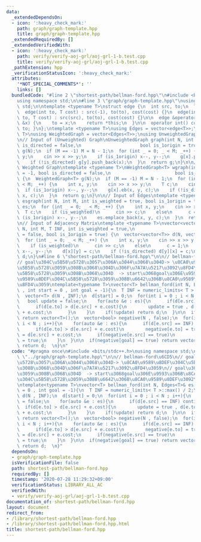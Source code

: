 ```yaml
---
data:
  _extendedDependsOn:
  - icon: ':heavy_check_mark:'
    path: graph/graph-template.hpp
    title: graph/graph-template.hpp
  _extendedRequiredBy: []
  _extendedVerifiedWith:
  - icon: ':heavy_check_mark:'
    path: verify/verify-aoj-grl/aoj-grl-1-b.test.cpp
    title: verify/verify-aoj-grl/aoj-grl-1-b.test.cpp
  _pathExtension: hpp
  _verificationStatusIcon: ':heavy_check_mark:'
  attributes:
    '*NOT_SPECIAL_COMMENTS*': ''
    links: []
  bundledCode: "#line 2 \"shortest-path/bellman-ford.hpp\"\n#include <bits/stdc++.h>\n\
    using namespace std;\n\n#line 3 \"graph/graph-template.hpp\"\nusing namespace\
    \ std;\n\ntemplate <typename T>\nstruct edge {\n  int src, to;\n  T cost;\n\n\
    \  edge(int to, T cost) : src(-1), to(to), cost(cost) {}\n  edge(int src, int\
    \ to, T cost) : src(src), to(to), cost(cost) {}\n\n  edge &operator=(const int\
    \ &x) {\n    to = x;\n    return *this;\n  }\n\n  operator int() const { return\
    \ to; }\n};\ntemplate <typename T>\nusing Edges = vector<edge<T>>;\ntemplate <typename\
    \ T>\nusing WeightedGraph = vector<Edges<T>>;\nusing UnweightedGraph = vector<vector<int>>;\n\
    \n// Input of (Unweighted) Graph\nUnweightedGraph graph(int N, int M = -1, bool\
    \ is_directed = false,\n                      bool is_1origin = true) {\n  UnweightedGraph\
    \ g(N);\n  if (M == -1) M = N - 1;\n  for (int _ = 0; _ < M; _++) {\n    int x,\
    \ y;\n    cin >> x >> y;\n    if (is_1origin) x--, y--;\n    g[x].push_back(y);\n\
    \    if (!is_directed) g[y].push_back(x);\n  }\n  return g;\n}\n\n// Input of\
    \ Weighted Graph\ntemplate <typename T>\nWeightedGraph<T> wgraph(int N, int M\
    \ = -1, bool is_directed = false,\n                        bool is_1origin = true)\
    \ {\n  WeightedGraph<T> g(N);\n  if (M == -1) M = N - 1;\n  for (int _ = 0; _\
    \ < M; _++) {\n    int x, y;\n    cin >> x >> y;\n    T c;\n    cin >> c;\n  \
    \  if (is_1origin) x--, y--;\n    g[x].eb(x, y, c);\n    if (!is_directed) g[y].eb(y,\
    \ x, c);\n  }\n  return g;\n}\n\n// Input of Edges\ntemplate <typename T>\nEdges<T>\
    \ esgraph(int N, int M, int is_weighted = true, bool is_1origin = true) {\n  Edges<T>\
    \ es;\n  for (int _ = 0; _ < M; _++) {\n    int x, y;\n    cin >> x >> y;\n  \
    \  T c;\n    if (is_weighted)\n      cin >> c;\n    else\n      c = 1;\n    if\
    \ (is_1origin) x--, y--;\n    es.emplace_back(x, y, c);\n  }\n  return es;\n}\n\
    \n// Input of Adjacency Matrix\ntemplate <typename T>\nvector<vector<T>> adjgraph(int\
    \ N, int M, T INF, int is_weighted = true,\n                           bool is_directed\
    \ = false, bool is_1origin = true) {\n  vector<vector<T>> d(N, vector<T>(N, INF));\n\
    \  for (int _ = 0; _ < M; _++) {\n    int x, y;\n    cin >> x >> y;\n    T c;\n\
    \    if (is_weighted)\n      cin >> c;\n    else\n      c = 1;\n    if (is_1origin)\
    \ x--, y--;\n    d[x][y] = c;\n    if (!is_directed) d[y][x] = c;\n  }\n  return\
    \ d;\n}\n#line 6 \"shortest-path/bellman-ford.hpp\"\n\n// bellman-ford\u6CD5\n\
    // goal\u304C\u5B58\u5728\u3057\u306A\u3044\u3068\u304D-> \u8CA0\u9589\u8DEF\u304C\
    \u5B58\u5728\u3059\u308B\u3068\u304D\u306F\u7A7A\u5217\u3092\u8FD4\u3059\n// goal\u304C\
    \u5B58\u5728\u3059\u308B\u3068\u304D  -> start\u3068goal\u306E\u9593\u306B\u8CA0\
    \u9589\u8DEF\u304C\u5B58\u5728\u3059\u308B\u6642\u306B\u8CA0\u9589\u8DEF\u3092\
    \u8FD4\u3059\ntemplate<typename T>\nvector<T> bellman_ford(int N, Edges<T>& es\
    \ , int start = 0 , int goal = -1){\n  T INF = numeric_limits< T >::max() / 2;\n\
    \  vector<T> d(N , INF);\n  d[start] = 0;\n  for(int i = 0 ; i < N ; i++){\n \
    \   bool update = false;\n    for(auto &e : es){\n      if(d[e.src] == INF) continue;\n\
    \      if(d[e.to] > d[e.src] + e.cost){\n        update = true , d[e.to] = d[e.src]\
    \ + e.cost;\n      }\n    }\n    if(!update) return d;\n  }\n\n  if(goal == -1)\
    \ return vector<T>();\n  vector<bool> negative(N , false);\n  for(int i = 0 ;\
    \ i < N ; i++){\n    for(auto &e : es){\n      if(d[e.src] == INF) continue;\n\
    \      if(d[e.to] > d[e.src] + e.cost)\n        negative[e.to] = true , d[e.to]\
    \ = d[e.src] + e.cost;\n      if(negative[e.src] == true)\n        negative[e.to]\
    \ = true;\n    }\n  }\n\n  if(negative[goal] == true) return vector<T>();\n  else\
    \ return d;  \n}\n"
  code: "#pragma once\n#include <bits/stdc++.h>\nusing namespace std;\n\n#include\
    \ \"../graph/graph-template.hpp\"\n\n// bellman-ford\u6CD5\n// goal\u304C\u5B58\
    \u5728\u3057\u306A\u3044\u3068\u304D-> \u8CA0\u9589\u8DEF\u304C\u5B58\u5728\u3059\
    \u308B\u3068\u304D\u306F\u7A7A\u5217\u3092\u8FD4\u3059\n// goal\u304C\u5B58\u5728\
    \u3059\u308B\u3068\u304D  -> start\u3068goal\u306E\u9593\u306B\u8CA0\u9589\u8DEF\
    \u304C\u5B58\u5728\u3059\u308B\u6642\u306B\u8CA0\u9589\u8DEF\u3092\u8FD4\u3059\
    \ntemplate<typename T>\nvector<T> bellman_ford(int N, Edges<T>& es , int start\
    \ = 0 , int goal = -1){\n  T INF = numeric_limits< T >::max() / 2;\n  vector<T>\
    \ d(N , INF);\n  d[start] = 0;\n  for(int i = 0 ; i < N ; i++){\n    bool update\
    \ = false;\n    for(auto &e : es){\n      if(d[e.src] == INF) continue;\n    \
    \  if(d[e.to] > d[e.src] + e.cost){\n        update = true , d[e.to] = d[e.src]\
    \ + e.cost;\n      }\n    }\n    if(!update) return d;\n  }\n\n  if(goal == -1)\
    \ return vector<T>();\n  vector<bool> negative(N , false);\n  for(int i = 0 ;\
    \ i < N ; i++){\n    for(auto &e : es){\n      if(d[e.src] == INF) continue;\n\
    \      if(d[e.to] > d[e.src] + e.cost)\n        negative[e.to] = true , d[e.to]\
    \ = d[e.src] + e.cost;\n      if(negative[e.src] == true)\n        negative[e.to]\
    \ = true;\n    }\n  }\n\n  if(negative[goal] == true) return vector<T>();\n  else\
    \ return d;  \n}"
  dependsOn:
  - graph/graph-template.hpp
  isVerificationFile: false
  path: shortest-path/bellman-ford.hpp
  requiredBy: []
  timestamp: '2020-07-28 11:29:32+09:00'
  verificationStatus: LIBRARY_ALL_AC
  verifiedWith:
  - verify/verify-aoj-grl/aoj-grl-1-b.test.cpp
documentation_of: shortest-path/bellman-ford.hpp
layout: document
redirect_from:
- /library/shortest-path/bellman-ford.hpp
- /library/shortest-path/bellman-ford.hpp.html
title: shortest-path/bellman-ford.hpp
---
```

